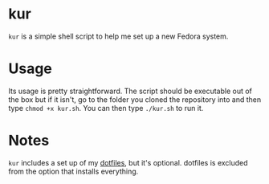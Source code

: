 # kur
`kur` is a simple shell script to help me set up a new Fedora system.

# Usage
Its usage is pretty straightforward. The script should be executable out of the box but if it isn't, go to the folder you cloned the repository into and then type `chmod +x kur.sh`. You can then type `./kur.sh` to run it.

# Notes
`kur` includes a set up of my [dotfiles](https://github.com/aloglu/dotfiles), but it's optional. dotfiles is excluded from the option that installs everything.